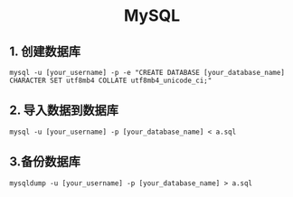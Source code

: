 # <center>MySQL</center>

## 1. 创建数据库

```shell
mysql -u [your_username] -p -e "CREATE DATABASE [your_database_name] CHARACTER SET utf8mb4 COLLATE utf8mb4_unicode_ci;"
```

## 2. 导入数据到数据库

```shell
mysql -u [your_username] -p [your_database_name] < a.sql
```

## 3.备份数据库

```shell
mysqldump -u [your_username] -p [your_database_name] > a.sql
```

